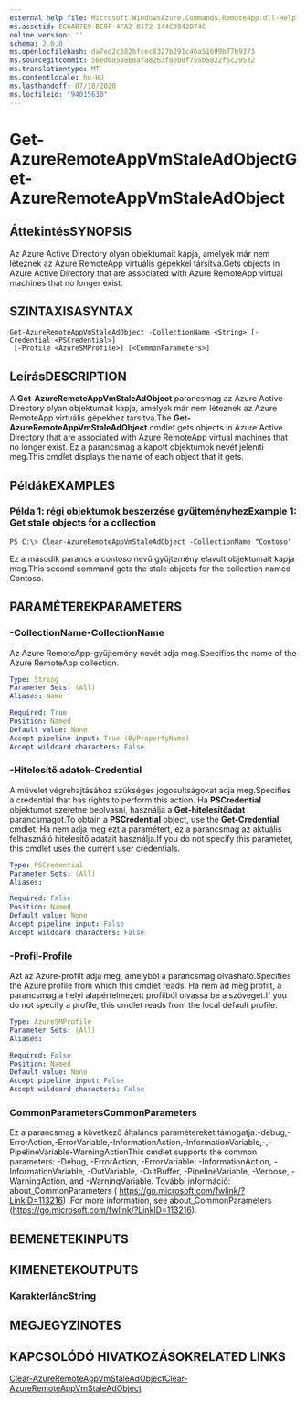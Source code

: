 ```yaml
---
external help file: Microsoft.WindowsAzure.Commands.RemoteApp.dll-Help.xml
ms.assetid: EC6AB7E9-BC9F-4FA2-8172-144C9842D74C
online version: ''
schema: 2.0.0
ms.openlocfilehash: da7ed2c382bfcec8327b291c46a51699b77b9373
ms.sourcegitcommit: 56ed085a868afa8263f8eb0f755b5822f5c29532
ms.translationtype: MT
ms.contentlocale: hu-HU
ms.lasthandoff: 07/18/2020
ms.locfileid: "94015630"
---
```

# <span data-ttu-id="50b13-101">Get-AzureRemoteAppVmStaleAdObject</span><span class="sxs-lookup"><span data-stu-id="50b13-101">Get-AzureRemoteAppVmStaleAdObject</span></span>

## <span data-ttu-id="50b13-102">Áttekintés</span><span class="sxs-lookup"><span data-stu-id="50b13-102">SYNOPSIS</span></span>
<span data-ttu-id="50b13-103">Az Azure Active Directory olyan objektumait kapja, amelyek már nem léteznek az Azure RemoteApp virtuális gépekkel társítva.</span><span class="sxs-lookup"><span data-stu-id="50b13-103">Gets objects in Azure Active Directory that are associated with Azure RemoteApp virtual machines that no longer exist.</span></span>

## <span data-ttu-id="50b13-104">SZINTAXISA</span><span class="sxs-lookup"><span data-stu-id="50b13-104">SYNTAX</span></span>

```
Get-AzureRemoteAppVmStaleAdObject -CollectionName <String> [-Credential <PSCredential>]
 [-Profile <AzureSMProfile>] [<CommonParameters>]
```

## <span data-ttu-id="50b13-105">Leírás</span><span class="sxs-lookup"><span data-stu-id="50b13-105">DESCRIPTION</span></span>
<span data-ttu-id="50b13-106">A **Get-AzureRemoteAppVmStaleAdObject** parancsmag az Azure Active Directory olyan objektumait kapja, amelyek már nem léteznek az Azure RemoteApp virtuális gépekhez társítva.</span><span class="sxs-lookup"><span data-stu-id="50b13-106">The **Get-AzureRemoteAppVmStaleAdObject** cmdlet gets objects in Azure Active Directory that are associated with Azure RemoteApp virtual machines that no longer exist.</span></span>
<span data-ttu-id="50b13-107">Ez a parancsmag a kapott objektumok nevét jeleníti meg.</span><span class="sxs-lookup"><span data-stu-id="50b13-107">This cmdlet displays the name of each object that it gets.</span></span>

## <span data-ttu-id="50b13-108">Példák</span><span class="sxs-lookup"><span data-stu-id="50b13-108">EXAMPLES</span></span>

### <span data-ttu-id="50b13-109">Példa 1: régi objektumok beszerzése gyűjteményhez</span><span class="sxs-lookup"><span data-stu-id="50b13-109">Example 1: Get stale objects for a collection</span></span>
```
PS C:\> Clear-AzureRemoteAppVmStaleAdObject -CollectionName "Contoso"
```

<span data-ttu-id="50b13-110">Ez a második parancs a contoso nevű gyűjtemény elavult objektumait kapja meg.</span><span class="sxs-lookup"><span data-stu-id="50b13-110">This second command gets the stale objects for the collection named Contoso.</span></span>

## <span data-ttu-id="50b13-111">PARAMÉTEREK</span><span class="sxs-lookup"><span data-stu-id="50b13-111">PARAMETERS</span></span>

### <span data-ttu-id="50b13-112">-CollectionName</span><span class="sxs-lookup"><span data-stu-id="50b13-112">-CollectionName</span></span>
<span data-ttu-id="50b13-113">Az Azure RemoteApp-gyűjtemény nevét adja meg.</span><span class="sxs-lookup"><span data-stu-id="50b13-113">Specifies the name of the Azure RemoteApp collection.</span></span>

```yaml
Type: String
Parameter Sets: (All)
Aliases: Name

Required: True
Position: Named
Default value: None
Accept pipeline input: True (ByPropertyName)
Accept wildcard characters: False
```

### <span data-ttu-id="50b13-114">-Hitelesítő adatok</span><span class="sxs-lookup"><span data-stu-id="50b13-114">-Credential</span></span>
<span data-ttu-id="50b13-115">A művelet végrehajtásához szükséges jogosultságokat adja meg.</span><span class="sxs-lookup"><span data-stu-id="50b13-115">Specifies a credential that has rights to perform this action.</span></span>
<span data-ttu-id="50b13-116">Ha **PSCredential** objektumot szeretne beolvasni, használja a **Get-hitelesítőadat** parancsmagot.</span><span class="sxs-lookup"><span data-stu-id="50b13-116">To obtain a **PSCredential** object, use the **Get-Credential** cmdlet.</span></span>
<span data-ttu-id="50b13-117">Ha nem adja meg ezt a paramétert, ez a parancsmag az aktuális felhasználó hitelesítő adatait használja.</span><span class="sxs-lookup"><span data-stu-id="50b13-117">If you do not specify this parameter, this cmdlet uses the current user credentials.</span></span>

```yaml
Type: PSCredential
Parameter Sets: (All)
Aliases: 

Required: False
Position: Named
Default value: None
Accept pipeline input: False
Accept wildcard characters: False
```

### <span data-ttu-id="50b13-118">-Profil</span><span class="sxs-lookup"><span data-stu-id="50b13-118">-Profile</span></span>
<span data-ttu-id="50b13-119">Azt az Azure-profilt adja meg, amelyből a parancsmag olvasható.</span><span class="sxs-lookup"><span data-stu-id="50b13-119">Specifies the Azure profile from which this cmdlet reads.</span></span>
<span data-ttu-id="50b13-120">Ha nem ad meg profilt, a parancsmag a helyi alapértelmezett profilból olvassa be a szöveget.</span><span class="sxs-lookup"><span data-stu-id="50b13-120">If you do not specify a profile, this cmdlet reads from the local default profile.</span></span>

```yaml
Type: AzureSMProfile
Parameter Sets: (All)
Aliases: 

Required: False
Position: Named
Default value: None
Accept pipeline input: False
Accept wildcard characters: False
```

### <span data-ttu-id="50b13-121">CommonParameters</span><span class="sxs-lookup"><span data-stu-id="50b13-121">CommonParameters</span></span>
<span data-ttu-id="50b13-122">Ez a parancsmag a következő általános paramétereket támogatja:-debug,-ErrorAction,-ErrorVariable,-InformationAction,-InformationVariable,-,-PipelineVariable-WarningAction</span><span class="sxs-lookup"><span data-stu-id="50b13-122">This cmdlet supports the common parameters: -Debug, -ErrorAction, -ErrorVariable, -InformationAction, -InformationVariable, -OutVariable, -OutBuffer, -PipelineVariable, -Verbose, -WarningAction, and -WarningVariable.</span></span> <span data-ttu-id="50b13-123">További információ: about_CommonParameters ( https://go.microsoft.com/fwlink/?LinkID=113216) .</span><span class="sxs-lookup"><span data-stu-id="50b13-123">For more information, see about_CommonParameters (https://go.microsoft.com/fwlink/?LinkID=113216).</span></span>

## <span data-ttu-id="50b13-124">BEMENETEK</span><span class="sxs-lookup"><span data-stu-id="50b13-124">INPUTS</span></span>

## <span data-ttu-id="50b13-125">KIMENETEK</span><span class="sxs-lookup"><span data-stu-id="50b13-125">OUTPUTS</span></span>

### <span data-ttu-id="50b13-126">Karakterlánc</span><span class="sxs-lookup"><span data-stu-id="50b13-126">String</span></span>

## <span data-ttu-id="50b13-127">MEGJEGYZI</span><span class="sxs-lookup"><span data-stu-id="50b13-127">NOTES</span></span>

## <span data-ttu-id="50b13-128">KAPCSOLÓDÓ HIVATKOZÁSOK</span><span class="sxs-lookup"><span data-stu-id="50b13-128">RELATED LINKS</span></span>

[<span data-ttu-id="50b13-129">Clear-AzureRemoteAppVmStaleAdObject</span><span class="sxs-lookup"><span data-stu-id="50b13-129">Clear-AzureRemoteAppVmStaleAdObject</span></span>](./Clear-AzureRemoteAppVmStaleAdObject.md)



